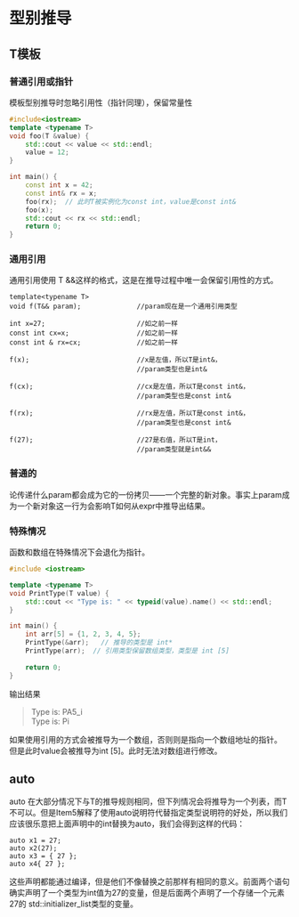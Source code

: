 # 型别推导
## T模板
### 普通引用或指针
模板型别推导时忽略引用性（指针同理），保留常量性
```cpp
#include<iostream>
template <typename T>
void foo(T &value) {
    std::cout << value << std::endl;
    value = 12;
}

int main() {
    const int x = 42;
    const int& rx = x;
    foo(rx);  // 此时T被实例化为const int，value是const int&
    foo(x);
    std::cout << rx << std::endl;
    return 0;
}
```
### 通用引用
通用引用使用 T &&这样的格式，这是在推导过程中唯一会保留引用性的方式。
```
template<typename T>
void f(T&& param);              //param现在是一个通用引用类型
		
int x=27;                       //如之前一样
const int cx=x;                 //如之前一样
const int & rx=cx;              //如之前一样

f(x);                           //x是左值，所以T是int&，
                                //param类型也是int&

f(cx);                          //cx是左值，所以T是const int&，
                                //param类型也是const int&

f(rx);                          //rx是左值，所以T是const int&，
                                //param类型也是const int&

f(27);                          //27是右值，所以T是int，
                                //param类型就是int&&
```
### 普通的
论传递什么param都会成为它的一份拷贝——一个完整的新对象。事实上param成为一个新对象这一行为会影响T如何从expr中推导出结果。
### 特殊情况
函数和数组在特殊情况下会退化为指针。
```cpp
#include <iostream>

template <typename T>
void PrintType(T value) {
    std::cout << "Type is: " << typeid(value).name() << std::endl;
}

int main() {
    int arr[5] = {1, 2, 3, 4, 5};
    PrintType(&arr);   // 推导的类型是 int*
    PrintType(arr);  // 引用类型保留数组类型，类型是 int [5]
    
    return 0;
}
```
输出结果
>Type is: PA5_i\
Type is: Pi

如果使用引用的方式会被推导为一个数组，否则则是指向一个数组地址的指针。\
但是此时value会被推导为int [5]。此时无法对数组进行修改。

## auto
auto 在大部分情况下与T的推导规则相同，但下列情况会将推导为一个列表，而T不可以。但是Item5解释了使用auto说明符代替指定类型说明符的好处，所以我们应该很乐意把上面声明中的int替换为auto，我们会得到这样的代码：
```
auto x1 = 27;
auto x2(27);
auto x3 = { 27 };
auto x4{ 27 };
```
这些声明都能通过编译，但是他们不像替换之前那样有相同的意义。前面两个语句确实声明了一个类型为int值为27的变量，但是后面两个声明了一个存储一个元素27的 std::initializer_list<int>类型的变量。
